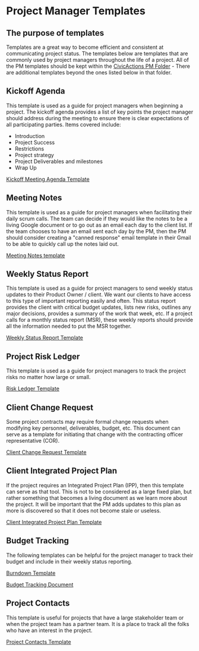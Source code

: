 # Project Manager Templates

## The purpose of templates

Templates are a great way to become efficient and consistent at communicating project status. The templates below are templates that are commonly used by project managers throughout the life of a project. All of the PM templates should be kept within the [CivicActions PM Folder](https://drive.google.com/drive/folders/0B8h3s4uUHTrZX0g0d1gzWVJ2OHM) - There are additional templates beyond the ones listed below in that folder.

## Kickoff Agenda

This template is used as a guide for project managers when beginning a project.
The kickoff agenda provides a list of key points the project manager should address during the
meeting to ensure there is clear expectations of all participating parties. Items covered include:

*   Introduction
*   Project Success
*   Restrictions
*   Project strategy
*   Project Deliverables and milestones
*   Wrap Up

[Kickoff Meeting Agenda Template](https://docs.google.com/a/civicactions.net/document/d/1pmOruj_1PeSfmJtxzvjDy7KxTTJi0VS8D62WUrWjeSM/edit?usp=sharing)

## Meeting Notes

This template is used as a guide for project managers when facilitating their daily scrum calls. The team can decide if they would like the notes to be a living Google document or to go out as an email each day to the client list. If the team chooses to have an email sent each day by the PM, then the PM should consider creating a "canned response" email template in their Gmail to be able to quickly call up the notes laid out.

[Meeting Notes template](https://docs.google.com/a/civicactions.net/document/d/17tl3lPu-3Uo6_YCEtb6AH9HsaILLS1UTmoUFIuXoqDc/edit?usp=sharing)

## Weekly Status Report

This template is used as a guide for project managers to send weekly status updates to their Product Owner / client. We want our clients to have access to this type of important reporting easily and often. This status report provides the client with critical budget updates, lists new risks, outlines any major decisions, provides a summary of the work that week, etc. If a project calls for a monthly status report (MSR), these weekly reports should provide all the information needed to put the MSR together.

[Weekly Status Report Template](https://docs.google.com/a/civicactions.net/document/d/1ZFOjwys-jz8WCrqzBatCYB5_4e9v3W1kBR5yFo8NJgc/edit?usp=sharing)

## Project Risk Ledger

This template is used as a guide for project managers to track the project risks no matter how large or small.

[Risk Ledger Template](https://docs.google.com/a/civicactions.net/document/d/1qu5Os-hVrEtdfsIhuXi5F8ugpfOkAFiumW5R2wBMID0/edit?usp=sharing)

## Client Change Request

Some project contracts may require formal change requests when modifying key personnel, deliverables, budget, etc. This document can serve as a template for initiating that change with the contracting officer representative (COR).

[Client Change Request Template](https://docs.google.com/a/civicactions.net/document/d/1575TtYmZEu0vpsKlAXwXTFYc1HPhb0L5_ACiG1DL1jU/edit?usp=sharing)

## Client Integrated Project Plan

If the project requires an Integrated Project Plan (IPP), then this template can serve as that tool. This is not to be considered as a large fixed plan, but rather something that becomes a living document as we learn more about the project. It will be important that the PM adds updates to this plan as more is discovered so that it does not become stale or useless.

[Client Integrated Project Plan Template](https://docs.google.com/a/civicactions.net/document/d/1cqh2-QpfvZYQDt9IHbA-vEqY9hrjoiJ1Nb-xdbQ6loU/edit?usp=sharing)

## Budget Tracking

The following templates can be helpful for the project manager to track their budget and include in their weekly status reporting.

[Burndown Template](https://docs.google.com/spreadsheets/d/16fvmQ6Rfg0YeTuSFWU_j81a73PMQtPd8kBONyjVZCDw/edit#gid=0)

[Budget Tracking Document](https://docs.google.com/spreadsheets/d/1fCFzC_7dLe6diXWK8_yzW91svJFGnYbwEMLAPI-tDeU/edit#gid=1956976072)

## Project Contacts

This template is useful for projects that have a large stakeholder team or when the project team has a partner team. It is a place to track all the folks who have an interest in the project.

[Project Contacts Template](https://docs.google.com/spreadsheets/d/14dgvmMI4cmIGzLOldfRaPHh65j4BKu03v9hRWxEtA1A/edit?usp=drive_web&ouid=103893616702532363241)
